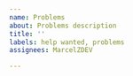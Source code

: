 ```yaml
---
name: Problems
about: Problems description
title: ''
labels: help wanted, problems
assignees: MarcelZDEV

---
```



